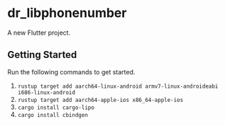 # dr_libphonenumber

A new Flutter project.

## Getting Started

Run the following commands to get started.
1. `rustup target add aarch64-linux-android armv7-linux-androideabi i686-linux-android`
2. `rustup target add aarch64-apple-ios x86_64-apple-ios`
3. `cargo install cargo-lipo`
4. `cargo install cbindgen`
